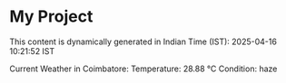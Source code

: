 # My Project

This content is dynamically generated in Indian Time (IST): 2025-04-16 10:21:52 IST


Current Weather in Coimbatore:
Temperature: 28.88 °C
Condition: haze
